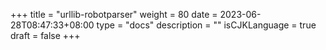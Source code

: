 +++
title = "urllib-robotparser"
weight = 80
date = 2023-06-28T08:47:33+08:00
type = "docs"
description = ""
isCJKLanguage = true
draft = false
+++